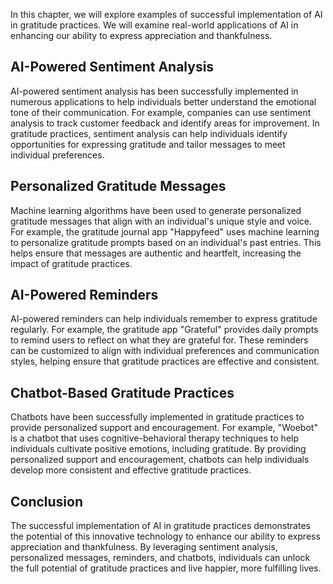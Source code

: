 
In this chapter, we will explore examples of successful implementation of AI in gratitude practices. We will examine real-world applications of AI in enhancing our ability to express appreciation and thankfulness.

AI-Powered Sentiment Analysis
-----------------------------

AI-powered sentiment analysis has been successfully implemented in numerous applications to help individuals better understand the emotional tone of their communication. For example, companies can use sentiment analysis to track customer feedback and identify areas for improvement. In gratitude practices, sentiment analysis can help individuals identify opportunities for expressing gratitude and tailor messages to meet individual preferences.

Personalized Gratitude Messages
-------------------------------

Machine learning algorithms have been used to generate personalized gratitude messages that align with an individual's unique style and voice. For example, the gratitude journal app "Happyfeed" uses machine learning to personalize gratitude prompts based on an individual's past entries. This helps ensure that messages are authentic and heartfelt, increasing the impact of gratitude practices.

AI-Powered Reminders
--------------------

AI-powered reminders can help individuals remember to express gratitude regularly. For example, the gratitude app "Grateful" provides daily prompts to remind users to reflect on what they are grateful for. These reminders can be customized to align with individual preferences and communication styles, helping ensure that gratitude practices are effective and consistent.

Chatbot-Based Gratitude Practices
---------------------------------

Chatbots have been successfully implemented in gratitude practices to provide personalized support and encouragement. For example, "Woebot" is a chatbot that uses cognitive-behavioral therapy techniques to help individuals cultivate positive emotions, including gratitude. By providing personalized support and encouragement, chatbots can help individuals develop more consistent and effective gratitude practices.

Conclusion
----------

The successful implementation of AI in gratitude practices demonstrates the potential of this innovative technology to enhance our ability to express appreciation and thankfulness. By leveraging sentiment analysis, personalized messages, reminders, and chatbots, individuals can unlock the full potential of gratitude practices and live happier, more fulfilling lives.
